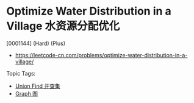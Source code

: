 # Optimize Water Distribution in a Village 水资源分配优化

[0001144] (Hard) (Plus)

- https://leetcode-cn.com/problems/optimize-water-distribution-in-a-village/

Topic Tags:

- [Union Find 并查集](https://leetcode-cn.com/tag/union-find/)
- [Graph 图](https://leetcode-cn.com/tag/graph/)
